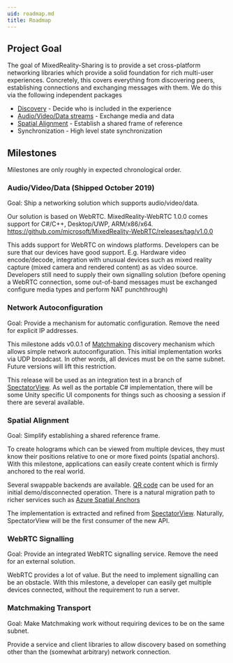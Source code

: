 ```yaml
---
uid: roadmap.md
title: Roadmap
---
```

## Project Goal

The goal of MixedReality-Sharing is to provide a set cross-platform networking libraries which provide a solid foundation for rich multi-user experiences. Concretely, this covers everything from discovering peers, establishing connections and exchanging messages with them. We do this via the following independent packages

* [Discovery](../../libs/Matchmaking/docs/index.md) - Decide who is included in the experience
* [Audio/Video/Data streams](https://microsoft.github.io/MixedReality-WebRTC/) - Exchange media and data
* [Spatial Alignment](xref:Microsoft.MixedReality.Sharing.SpatialAlignment) - Establish a shared frame of reference
* Synchronization - High level state synchronization

## Milestones

Milestones are only roughly in expected chronological order.

### Audio/Video/Data (Shipped October 2019)

Goal: Ship a networking solution which supports audio/video/data.

Our solution is based on WebRTC. MixedReality-WebRTC 1.0.0 comes support for C#/C++, Desktop/UWP, ARM/x86/x64. <https://github.com/microsoft/MixedReality-WebRTC/releases/tag/v1.0.0>

This adds support for WebRTC on windows platforms. Developers can be sure that our devices have good support. E.g. Hardware video encode/decode, integration with unusual devices such as mixed reality capture (mixed camera and rendered content) as as video source.
Developers still need to supply their own signalling solution (before opening a WebRTC connection, some out-of-band messages must be exchanged configure media types and perform NAT punchthrough)

### Network Autoconfiguration

Goal: Provide a mechanism for automatic configuration. Remove the need for explicit IP addresses.

This milestone adds v0.0.1 of [Matchmaking](../../libs/Matchmaking/docs/index.md) discovery mechanism which allows simple network autoconfiguration. This initial implementation works via UDP broadcast. In other words, all devices must be on the same subnet. Future versions will lift this restriction.

This release will be used as an integration test in a branch of [SpectatorView](https://microsoft.github.io/MixedReality-SpectatorView/). As well as the portable C# implementation, there will be some Unity specific UI components for things such as choosing a session if there are several available.

### Spatial Alignment

Goal: Simplify establishing a shared reference frame.

To create holograms which can be viewed from multiple devices, they must know their positions relative to one or more fixed points (spatial anchors). With this milestone, applications can easily create content which is firmly anchored to the real world.

Several swappable backends are available. [QR code](https://en.wikipedia.org/wiki/QR_code) can be used for an initial demo/disconnected operation. There is a natural migration path to richer services such as [Azure Spatial Anchors](https://azure.microsoft.com/en-us/services/spatial-anchors/)

The implementation is extracted and refined from [SpectatorView](https://microsoft.github.io/MixedReality-SpectatorView/). Naturally, SpectatorView will be the first consumer of the new API.

### WebRTC Signalling

Goal: Provide an integrated WebRTC signalling service. Remove the need for an external solution.

WebRTC provides a lot of value. But the need to implement signalling can be an obstacle. With this milestone, a developer can easily get multiple devices connected, without the requirement to run a server.

### Matchmaking Transport

Goal: Make Matchmaking work without requiring devices to be on the same subnet.

Provide a service and client libraries to allow discovery based on something other than the (somewhat arbitrary) network connection.
